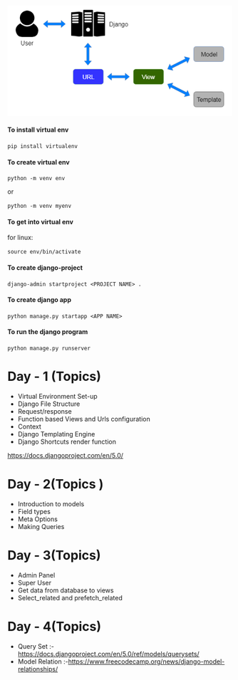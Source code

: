 ![Screenshot](MVT.png)

#### To install virtual env

`pip install virtualenv`

#### To create virtual env

`python -m venv env`

or

`python -m venv myenv`

#### To get into virtual env

for linux:

`source env/bin/activate`

#### To create django-project

`django-admin startproject <PROJECT NAME> .`

#### To create django app

`python manage.py startapp <APP NAME>`

#### To run the django program

`python manage.py runserver`

# Day - 1 (Topics)

- Virtual Environment Set-up
- Django File Structure
- Request/response
- Function based Views and Urls configuration
- Context
- Django Templating Engine
- Django Shortcuts render function

https://docs.djangoproject.com/en/5.0/

# Day - 2(Topics )

- Introduction to models
- Field types
- Meta Options
- Making Queries

# Day - 3(Topics)

- Admin Panel
- Super User
- Get data from database to views
- Select_related and prefetch_related

# Day - 4(Topics)

- Query Set :-https://docs.djangoproject.com/en/5.0/ref/models/querysets/
- Model Relation :-https://www.freecodecamp.org/news/django-model-relationships/
